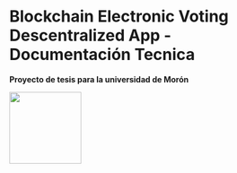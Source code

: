 # Blockchain Electronic Voting Descentralized App  - Documentación Tecnica

**Proyecto de tesis para la universidad de Morón**

<img src="http://introtocrypto.com/wp-content/uploads/2017/08/ether@2x.png" height="128" width="128">
